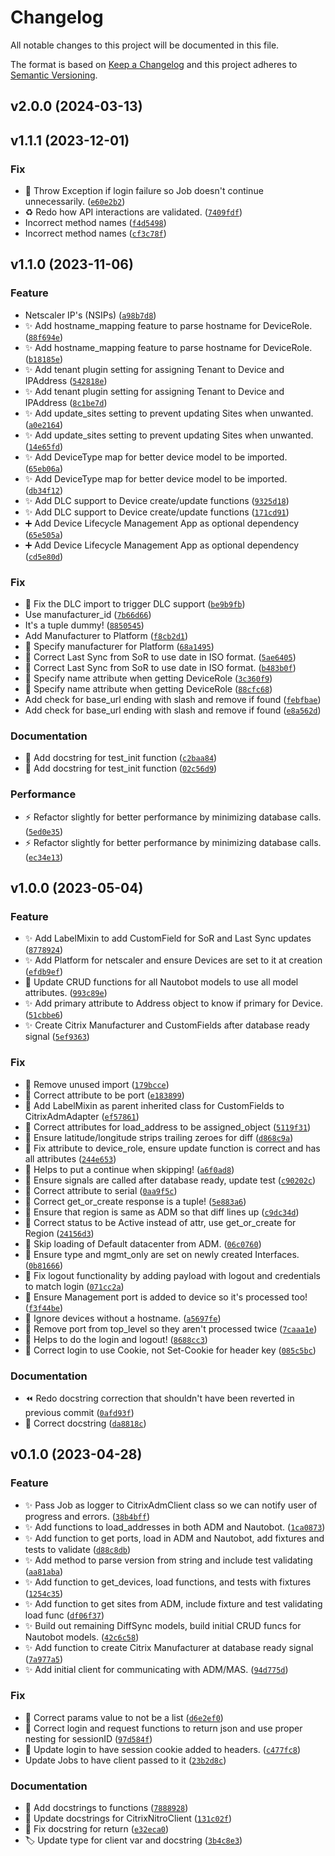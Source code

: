 # Changelog

All notable changes to this project will be documented in this file.

The format is based on [Keep a Changelog](http://keepachangelog.com/en/1.0.0/)
and this project adheres to [Semantic Versioning](http://semver.org/spec/v2.0.0.html).

<!--next-version-placeholder-->

## v2.0.0 (2024-03-13)



## v1.1.1 (2023-12-01)

### Fix

* 🐛 Throw Exception if login failure so Job doesn't continue unnecessarily. ([`e60e2b2`](https://github.com/networktocode-llc/nautobot-plugin-ssot-citrix-adm/commit/e60e2b28859299617e22e0a94ddbfd3396a9ebfe))
* ♻️ Redo how API interactions are validated. ([`7409fdf`](https://github.com/networktocode-llc/nautobot-plugin-ssot-citrix-adm/commit/7409fdfff6d1dd6ab66933bb20d8cf5661614c29))
* Incorrect method names ([`f4d5498`](https://github.com/networktocode-llc/nautobot-plugin-ssot-citrix-adm/commit/f4d5498af69d92abd8aed3efc929b6245f897d84))
* Incorrect method names ([`cf3c78f`](https://github.com/networktocode-llc/nautobot-plugin-ssot-citrix-adm/commit/cf3c78f67cf046f5305081e29ec6d6718c4a5f80))

## v1.1.0 (2023-11-06)

### Feature

* Netscaler IP's (NSIPs) ([`a98b7d8`](https://github.com/networktocode-llc/nautobot-plugin-ssot-citrix-adm/commit/a98b7d808319cdd38481fadc20b90e068f158434))
* ✨ Add hostname_mapping feature to parse hostname for DeviceRole. ([`88f694e`](https://github.com/networktocode-llc/nautobot-plugin-ssot-citrix-adm/commit/88f694e3fe0d80bb41d83b69010ad3de00762d4b))
* ✨ Add hostname_mapping feature to parse hostname for DeviceRole. ([`b18185e`](https://github.com/networktocode-llc/nautobot-plugin-ssot-citrix-adm/commit/b18185ea99c2f3a48c158c0c1e84fe12fc586840))
* ✨ Add tenant plugin setting for assigning Tenant to Device and IPAddress ([`542818e`](https://github.com/networktocode-llc/nautobot-plugin-ssot-citrix-adm/commit/542818e799c1c1c26766d98ad8f9ef96d88ad5d3))
* ✨ Add tenant plugin setting for assigning Tenant to Device and IPAddress ([`8c1be7d`](https://github.com/networktocode-llc/nautobot-plugin-ssot-citrix-adm/commit/8c1be7d6d174ec2ed3166deb20ea6bdf0248a181))
* ✨ Add update_sites setting to prevent updating Sites when unwanted. ([`a0e2164`](https://github.com/networktocode-llc/nautobot-plugin-ssot-citrix-adm/commit/a0e21646b7b903dd8ee693934d5882ba53ffc908))
* ✨ Add update_sites setting to prevent updating Sites when unwanted. ([`14e65fd`](https://github.com/networktocode-llc/nautobot-plugin-ssot-citrix-adm/commit/14e65fd53960ceb310d248541b03d6629edae5e7))
* ✨ Add DeviceType map for better device model to be imported. ([`65eb06a`](https://github.com/networktocode-llc/nautobot-plugin-ssot-citrix-adm/commit/65eb06a926c1abbc622c485ad2fc99f1c542295c))
* ✨ Add DeviceType map for better device model to be imported. ([`db34f12`](https://github.com/networktocode-llc/nautobot-plugin-ssot-citrix-adm/commit/db34f12377134e03bd90f5a5b6a5a3117a97ddd1))
* ✨ Add DLC support to Device create/update functions ([`9325d18`](https://github.com/networktocode-llc/nautobot-plugin-ssot-citrix-adm/commit/9325d18ff44005512814612efd6b0008fbbd0334))
* ✨ Add DLC support to Device create/update functions ([`171cd91`](https://github.com/networktocode-llc/nautobot-plugin-ssot-citrix-adm/commit/171cd915d3debdfe210170006952de016b621600))
* ➕ Add Device Lifecycle Management App as optional dependency ([`65e505a`](https://github.com/networktocode-llc/nautobot-plugin-ssot-citrix-adm/commit/65e505a778b2c33dcc2cf6f96df56ed6c376aa3e))
* ➕ Add Device Lifecycle Management App as optional dependency ([`cd5e80d`](https://github.com/networktocode-llc/nautobot-plugin-ssot-citrix-adm/commit/cd5e80de8eaa43933162381dd7eca49cf0e141de))

### Fix

* :bug: Fix the DLC import to trigger DLC support ([`be9b9fb`](https://github.com/networktocode-llc/nautobot-plugin-ssot-citrix-adm/commit/be9b9fb8f6fb6c7b50bc173299e69c6abc9925a7))
* Use manufacturer_id ([`7b66d66`](https://github.com/networktocode-llc/nautobot-plugin-ssot-citrix-adm/commit/7b66d6688d8fdf377fd161ee04f3a2ef2d6af9db))
* It's a tuple dummy! ([`8850545`](https://github.com/networktocode-llc/nautobot-plugin-ssot-citrix-adm/commit/8850545784b972fa0a319558718f7dc66cc05e3c))
* Add Manufacturer to Platform ([`f8cb2d1`](https://github.com/networktocode-llc/nautobot-plugin-ssot-citrix-adm/commit/f8cb2d16f24980515965cccacc68ba7fe9717937))
* 🐛 Specify manufacturer for Platform ([`68a1495`](https://github.com/networktocode-llc/nautobot-plugin-ssot-citrix-adm/commit/68a14952fbd490e66d821db354c530cc3a8d7290))
* 🐛 Correct Last Sync from SoR to use date in ISO format. ([`5ae6405`](https://github.com/networktocode-llc/nautobot-plugin-ssot-citrix-adm/commit/5ae640546cb43a880dc9b3bfe55bef315b0a3044))
* 🐛 Correct Last Sync from SoR to use date in ISO format. ([`b483b0f`](https://github.com/networktocode-llc/nautobot-plugin-ssot-citrix-adm/commit/b483b0fb15e10d151762bcfd2070d2c0f98d5e1f))
* 🐛 Specify name attribute when getting DeviceRole ([`3c360f9`](https://github.com/networktocode-llc/nautobot-plugin-ssot-citrix-adm/commit/3c360f93b609f2a2b610eeabc5c0f54c374e1287))
* 🐛 Specify name attribute when getting DeviceRole ([`88cfc68`](https://github.com/networktocode-llc/nautobot-plugin-ssot-citrix-adm/commit/88cfc68d86938da4f68bc7747fc269a69df13f2a))
* Add check for base_url ending with slash and remove if found ([`febfbae`](https://github.com/networktocode-llc/nautobot-plugin-ssot-citrix-adm/commit/febfbaeebaba21ad2bcc9954cbb0eb06b5aa34b6))
* Add check for base_url ending with slash and remove if found ([`e8a562d`](https://github.com/networktocode-llc/nautobot-plugin-ssot-citrix-adm/commit/e8a562ddf4739890246cd59c169560601fd1d7c5))

### Documentation

* 📝 Add docstring for test_init function ([`c2baa84`](https://github.com/networktocode-llc/nautobot-plugin-ssot-citrix-adm/commit/c2baa8452bf02d71ca57369ebafae74591c4a799))
* 📝 Add docstring for test_init function ([`02c56d9`](https://github.com/networktocode-llc/nautobot-plugin-ssot-citrix-adm/commit/02c56d912d6d764fdb728ecd4464623859eeeba9))

### Performance

* ⚡️ Refactor slightly for better performance by minimizing database calls. ([`5ed0e35`](https://github.com/networktocode-llc/nautobot-plugin-ssot-citrix-adm/commit/5ed0e35283c088732f3ec5aab515d51da3f60e29))
* ⚡️ Refactor slightly for better performance by minimizing database calls. ([`ec34e13`](https://github.com/networktocode-llc/nautobot-plugin-ssot-citrix-adm/commit/ec34e1309c6d36c41506691e125c6022ec953811))

## v1.0.0 (2023-05-04)
### Feature
* ✨ Add LabelMixin to add CustomField for SoR and Last Sync updates ([`8778924`](https://github.com/networktocode-llc/nautobot-plugin-ssot-citrix-adm/commit/87789246f16492d73e2d68a17b322e3391afc3bd))
* ✨ Add Platform for netscaler and ensure Devices are set to it at creation ([`efdb9ef`](https://github.com/networktocode-llc/nautobot-plugin-ssot-citrix-adm/commit/efdb9ef39ca596317dcfd2b0855070a1d6741079))
* 🎨 Update CRUD functions for all Nautobot models to use all model attributes. ([`993c89e`](https://github.com/networktocode-llc/nautobot-plugin-ssot-citrix-adm/commit/993c89e5e2fd2e70f002c0b5a2ee4d84921a3dc4))
* ✨ Add primary attribute to Address object to know if primary for Device. ([`51cbbe6`](https://github.com/networktocode-llc/nautobot-plugin-ssot-citrix-adm/commit/51cbbe6f0387130c83b696d1faf78e867a2fc795))
* ✨ Create Citrix Manufacturer and CustomFields after database ready signal ([`5ef9363`](https://github.com/networktocode-llc/nautobot-plugin-ssot-citrix-adm/commit/5ef9363d2dc26d4bd590a3069c904e3eca2fa165))

### Fix
* 🐛 Remove unused import ([`179bcce`](https://github.com/networktocode-llc/nautobot-plugin-ssot-citrix-adm/commit/179bcce1443c6ad17c4ecb94d2a920e56a97d14b))
* 🐛 Correct attribute to be port ([`e183899`](https://github.com/networktocode-llc/nautobot-plugin-ssot-citrix-adm/commit/e183899f3ac179f79670720dfbaff1070ee96483))
* 🐛 Add LabelMixin as parent inherited class for CustomFields to CitrixAdmAdapter ([`ef57861`](https://github.com/networktocode-llc/nautobot-plugin-ssot-citrix-adm/commit/ef578617908f4622cf3fd1b5b6823341f45b9cc2))
* 🐛 Correct attributes for load_address to be assigned_object ([`5119f31`](https://github.com/networktocode-llc/nautobot-plugin-ssot-citrix-adm/commit/5119f31d49365bad7dd45a9a403bd987c5af1a94))
* 🐛 Ensure latitude/longitude strips trailing zeroes for diff ([`d868c9a`](https://github.com/networktocode-llc/nautobot-plugin-ssot-citrix-adm/commit/d868c9ab934f4c4f8c67aa02f7449b4eb4ae9fbe))
* 🐛 Fix attribute to device_role, ensure update function is correct and has all attributes ([`244e653`](https://github.com/networktocode-llc/nautobot-plugin-ssot-citrix-adm/commit/244e6534621c9c8686b2b9266b686a16e0aedbe4))
* 🐛 Helps to put a continue when skipping! ([`a6f0ad8`](https://github.com/networktocode-llc/nautobot-plugin-ssot-citrix-adm/commit/a6f0ad864f0ea0471dbe02c28fedc667f81b0f58))
* 🐛 Ensure signals are called after database ready, update test ([`c90202c`](https://github.com/networktocode-llc/nautobot-plugin-ssot-citrix-adm/commit/c90202ce4ad836963f3afd8feb76b06dfaf01b01))
* 🐛 Correct attribute to serial ([`0aa9f5c`](https://github.com/networktocode-llc/nautobot-plugin-ssot-citrix-adm/commit/0aa9f5ca9023d8d546ee8508b7fee23463246f39))
* 🐛 Correct get_or_create response is a tuple! ([`5e883a6`](https://github.com/networktocode-llc/nautobot-plugin-ssot-citrix-adm/commit/5e883a61c4d9165d354fb18afd97f3612ec43698))
* 🐛 Ensure that region is same as ADM so that diff lines up ([`c9dc34d`](https://github.com/networktocode-llc/nautobot-plugin-ssot-citrix-adm/commit/c9dc34df845ff778884fad9bfa27337a69cb5fdb))
* 🐛 Correct status to be Active instead of attr, use get_or_create for Region ([`24156d3`](https://github.com/networktocode-llc/nautobot-plugin-ssot-citrix-adm/commit/24156d39403ef31190cebece35b41d99a1ad7231))
* 🐛 Skip loading of Default datacenter from ADM. ([`06c0760`](https://github.com/networktocode-llc/nautobot-plugin-ssot-citrix-adm/commit/06c0760c03e95aeafd85a397f162e62be2a7483a))
* 🐛 Ensure type and mgmt_only are set on newly created Interfaces. ([`0b81666`](https://github.com/networktocode-llc/nautobot-plugin-ssot-citrix-adm/commit/0b81666aacf3f83ed7d2214bd356b26c2ed3e19a))
* 🐛 Fix logout functionality by adding payload with logout and credentials to match login ([`071cc2a`](https://github.com/networktocode-llc/nautobot-plugin-ssot-citrix-adm/commit/071cc2a02641482e95044bd5793f25a3fc302f1a))
* 🐛 Ensure Management port is added to device so it's processed too! ([`f3f44be`](https://github.com/networktocode-llc/nautobot-plugin-ssot-citrix-adm/commit/f3f44be3c8df218b7416490c1e90dd980c08c9a1))
* 🐛 Ignore devices without a hostname. ([`a5697fe`](https://github.com/networktocode-llc/nautobot-plugin-ssot-citrix-adm/commit/a5697fe61c13b9a78770fcd4661c96ec305cb640))
* 🐛 Remove port from top_level so they aren't processed twice ([`7caaa1e`](https://github.com/networktocode-llc/nautobot-plugin-ssot-citrix-adm/commit/7caaa1e75a676808590f3c236162f3ff33ac5989))
* 🐛 Helps to do the login and logout! ([`8688cc3`](https://github.com/networktocode-llc/nautobot-plugin-ssot-citrix-adm/commit/8688cc3bd6dfd30bae0f9f15b994a59b73d35072))
* 🐛 Correct login to use Cookie, not Set-Cookie for header key ([`085c5bc`](https://github.com/networktocode-llc/nautobot-plugin-ssot-citrix-adm/commit/085c5bcc4461b2973288f7911897b21ea9cf7d97))

### Documentation
* ⏪️ Redo docstring correction that shouldn't have been reverted in previous commit ([`0afd93f`](https://github.com/networktocode-llc/nautobot-plugin-ssot-citrix-adm/commit/0afd93f5780caa661b41ed54451141196bc0e3b2))
* 📝 Correct docstring ([`da8818c`](https://github.com/networktocode-llc/nautobot-plugin-ssot-citrix-adm/commit/da8818c431802f0a16b3783bd8cfbc0471747615))

## v0.1.0 (2023-04-28)
### Feature
* ✨ Pass Job as logger to CitrixAdmClient class so we can notify user of progress and errors. ([`38b4bff`](https://github.com/networktocode-llc/nautobot-plugin-ssot-citrix-adm/commit/38b4bffdbbea0c3b768413bfc3f9e9f110871663))
* ✨ Add functions to load_addresses in both ADM and Nautobot. ([`1ca0873`](https://github.com/networktocode-llc/nautobot-plugin-ssot-citrix-adm/commit/1ca08733bb6fb057de5d6b8616ca6626f23fa039))
* ✨ Add function to get ports, load in ADM and Nautobot, add fixtures and tests to validate ([`d88c8db`](https://github.com/networktocode-llc/nautobot-plugin-ssot-citrix-adm/commit/d88c8dbba591f377be966b09874384b2f6ca505d))
* ✨ Add method to parse version from string and include test validating ([`aa81aba`](https://github.com/networktocode-llc/nautobot-plugin-ssot-citrix-adm/commit/aa81abaa9839ddfbd7b4b489be16bd5f8757632b))
* ✨ Add function to get_devices, load functions, and tests with fixtures ([`1254c35`](https://github.com/networktocode-llc/nautobot-plugin-ssot-citrix-adm/commit/1254c358a00882ec398a5b84f78b5c15f5d70465))
* ✨ Add function to get sites from ADM, include fixture and test validating load func ([`df06f37`](https://github.com/networktocode-llc/nautobot-plugin-ssot-citrix-adm/commit/df06f3707213733c6d066577363900d4b661726d))
* ✨ Build out remaining DiffSync models, build initial CRUD funcs for Nautobot models. ([`42c6c58`](https://github.com/networktocode-llc/nautobot-plugin-ssot-citrix-adm/commit/42c6c588839622781c2444f295c15cff0d2234a4))
* ✨ Add function to create Citrix Manufacturer at database ready signal ([`7a977a5`](https://github.com/networktocode-llc/nautobot-plugin-ssot-citrix-adm/commit/7a977a5598e8c4c8613db39c22a9bb7d82ab3116))
* ✨ Add initial client for communicating with ADM/MAS. ([`94d775d`](https://github.com/networktocode-llc/nautobot-plugin-ssot-citrix-adm/commit/94d775d44648f53b5e00374414b94a54c04b2407))

### Fix
* 🐛 Correct params value to not be a list ([`d6e2ef0`](https://github.com/networktocode-llc/nautobot-plugin-ssot-citrix-adm/commit/d6e2ef0b3d6f5d092d80d4f4abe6a7e19ab70d41))
* 🐛 Correct login and request functions to return json and use proper nesting for sessionID ([`97d584f`](https://github.com/networktocode-llc/nautobot-plugin-ssot-citrix-adm/commit/97d584f924d73bb95380bae4b3df6a142aa8eaec))
* 🐛 Update login to have session cookie added to headers. ([`c477fc8`](https://github.com/networktocode-llc/nautobot-plugin-ssot-citrix-adm/commit/c477fc80005f5f168d33c407d8dbd40d5b3998ab))
* Update Jobs to have client passed to it ([`23b2d8c`](https://github.com/networktocode-llc/nautobot-plugin-ssot-citrix-adm/commit/23b2d8c15f5acc636034fbc7b1c2071a1d60812f))

### Documentation
* 📝 Add docstrings to functions ([`7888928`](https://github.com/networktocode-llc/nautobot-plugin-ssot-citrix-adm/commit/788892893db91aabbcde43a9d8baf5028e24f471))
* 📝 Update docstrings for CitrixNitroClient ([`131c02f`](https://github.com/networktocode-llc/nautobot-plugin-ssot-citrix-adm/commit/131c02fb831b170b243c976a92d577a059a0f173))
* 📝 Fix docstring for return ([`e32eca0`](https://github.com/networktocode-llc/nautobot-plugin-ssot-citrix-adm/commit/e32eca049b3f85d61650de4887b2ee9a6125ee3c))
* 🏷️ Update type for client var and docstring ([`3b4c8e3`](https://github.com/networktocode-llc/nautobot-plugin-ssot-citrix-adm/commit/3b4c8e3e8dde06f1d1c443a3bf743d42effe1d27))
